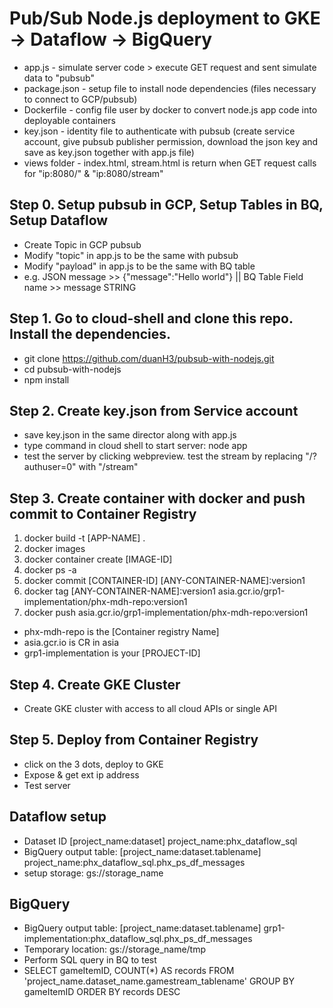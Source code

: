 Pub/Sub Node.js deployment to GKE -> Dataflow -> BigQuery
===================================

- app.js        - simulate server code > execute GET request and sent simulate data to "pubsub"
- package.json  - setup file to install node dependencies (files necessary to connect to GCP/pubsub)
- Dockerfile    - config file user by docker to convert node.js app code into deployable containers
- key.json      - identity file to authenticate with pubsub (create service account, give pubsub publisher permission, download the json key and save as key.json together with     app.js file)
- views folder  - index.html, stream.html is return when GET request calls for "ip:8080/" & "ip:8080/stream"

Step 0. Setup pubsub in GCP, Setup Tables in BQ, Setup Dataflow
--------------
- Create Topic in GCP pubsub
- Modify "topic" in app.js to be the same with pubsub
- Modify "payload" in app.js to be the same with BQ table 
- e.g. JSON message >> {"message":"Hello world"} || BQ Table Field name >> message STRING

Step 1. Go to cloud-shell and clone this repo. Install the dependencies.
--------------
- git clone https://github.com/duanH3/pubsub-with-nodejs.git
- cd pubsub-with-nodejs
- npm install

Step 2. Create key.json from Service account
---------------
- save key.json in the same director along with app.js
- type command in cloud shell to start server: node app
- test the server by clicking webpreview. test the stream by replacing "/?authuser=0" with "/stream"

Step 3. Create container with docker and push commit to Container Registry
---------------
1) docker build -t [APP-NAME] .
2) docker images    
3) docker container create [IMAGE-ID]
4) docker ps -a    
5) docker commit [CONTAINER-ID] [ANY-CONTAINER-NAME]:version1
6) docker tag [ANY-CONTAINER-NAME]:version1 asia.gcr.io/grp1-implementation/phx-mdh-repo:version1
7) docker push asia.gcr.io/grp1-implementation/phx-mdh-repo:version1
- phx-mdh-repo is the [Container registry Name]
- asia.gcr.io is CR in asia
- grp1-implementation is your [PROJECT-ID]

Step 4. Create GKE Cluster
---------------
- Create GKE cluster with access to all cloud APIs or single API

Step 5. Deploy from Container Registry
---------------
- click on the 3 dots, deploy to GKE
- Expose & get ext ip address
- Test server 

Dataflow setup
---------------
- Dataset ID [project_name:dataset] project_name:phx_dataflow_sql
- BigQuery output table: [project_name:dataset.tablename] project_name:phx_dataflow_sql.phx_ps_df_messages
- setup storage:	gs://storage_name

BigQuery
---------------
- BigQuery output table: [project_name:dataset.tablename] grp1-implementation:phx_dataflow_sql.phx_ps_df_messages
- Temporary location: gs://storage_name/tmp
- Perform SQL query in BQ to test
- SELECT gameItemID, COUNT(*) AS records FROM 'project_name.dataset_name.gamestream_tablename'
GROUP BY gameItemID ORDER BY records DESC
